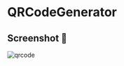 # QRCodeGenerator

## Screenshot 📸
![qrcode](https://github.com/lucas-de-souza29/QRCodeGenerator/assets/33586128/1b87ca06-3047-45c1-874c-5e0eb1c0d076)
